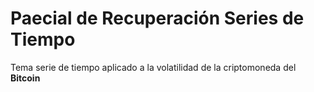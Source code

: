 # Paecial de Recuperación Series de Tiempo

Tema serie de tiempo aplicado a la volatilidad de la criptomoneda del **Bitcoin**

```{tableofcontents}
```
